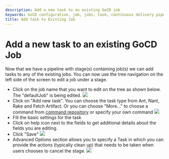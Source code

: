 ```yaml
---
description: Add a new task to an existing GoCD job
keywords: GoCD configuration, job, jobs, task, continuous delivery pipeline, CD pipeline
title: Add task to Existing Job
---
```


# Add a new task to an existing GoCD Job

Now that we have a pipeline with stage(s) containing job(s) we can add tasks to any of the existing jobs. You can now use the tree navigation on the left side of the screen to edit a job under a stage.

-   Click on the job name that you want to edit on the tree as shown below. The "defaultJob" is being edited.
![](../images/edit_job_link_on_tree.png)
-   Click on "Add new task". You can choose the task type from Ant, Nant, Rake and Fetch Artifact. Or you can choose "More..." to choose a command from [command repository](../advanced_usage/command_repository.html) or specify your own command
![](../images/add_new_task_link.png)
-   Fill the basic settings for the task
-   Click on help icon next to the fields to get additional details about the fields you are editing.
-   Click "Save"
![](../images/add_new_task_window.png)
-   Advanced Options section allows you to specify a Task in which you can provide the actions (typically clean up) that needs to be taken when users chooses to cancel the stage.
![](../images/add_on_cancel_task.png)
